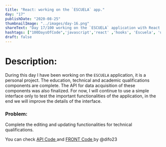 ```yaml
---
title: "React: working on the `ESCUELA` app."
day: "17"
publishDate: "2020-08-25"
thumbnailImage: "../images/day-16.png"
shareText: "Day 17/100 working on the `ESCUELA` application with React Hooks"
hashtags: ["100DaysOfCode",'javascript','react' ,'hooks', 'Escuela', 'useEffect', 'useState', 'API', 'rest']
draft: false
---
```


# Description:
During this day I have been working on the `ESCUELA` application, it is a personal project. The education, technical and academic qualifications components are complete. The API for data acquisition of these components was also finalized. For now, I will continue to use a simple interface only to test the important functionalities of the application, in the end we will improve the details of the interface.

### Problem:

Complete the editing and updating functionalities for technical qualifications.


You can check  <a href="https://github.com/difo23/cemasapi" target="_blank"> API Code </a> and <a href= 'https://github.com/difo23/cemasfront'> FRONT Code </a> by @difo23



 



